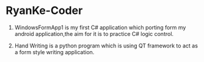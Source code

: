 # RyanKe-Coder 


1.  WindowsFormApp1 is my first C# application which porting form my android application,the aim for it is to practice C# logic control.

2.  Hand Writing is a python program which is using QT framework to act as a form style writing application. 
